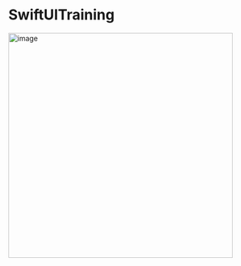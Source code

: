 # SwiftUITraining
<img width="445" alt="image" src="https://github.com/minarsedhom/SwiftUITraining/assets/134082704/810c426a-8b94-4239-859d-dd55e36ed565">
